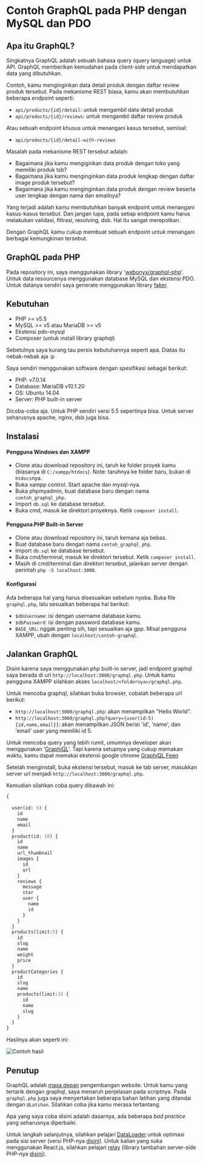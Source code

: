 Contoh GraphQL pada PHP dengan MySQL dan PDO
======================================================================

## Apa itu GraphQL?

Singkatnya GraphQL adalah sebuah bahasa query (query language)
untuk API. GraphQL memberikan kemudahan pada client-side untuk mendapatkan data yang dibutuhkan.

Contoh, kamu menginginkan data detail produk dengan daftar review produk tersebut. Pada mekanisme REST biasa, kamu akan membutuhkan beberapa endpoint seperti:

* `api/products/{id}/detail`: untuk mengambil data detail produk
* `api/products/{id}/reviews`: untuk mengambil daftar review produk

Atau sebuah endpoint khusus untuk menangani kasus tersebut, semisal:

* `api/products/{id}/detail-with-reviews`

Masalah pada mekanisme REST tersebut adalah:

* Bagaimana jika kamu mengiginkan data produk dengan toko yang memiliki produk tsb?
* Bagaimana jika kamu menginginkan data produk lengkap dengan daftar image produk tersebut?
* Bagaimana jika kamu menginginkan data produk dengan review beserta user lengkap dengan nama dan emailnya?

Yang terjadi adalah kamu membutuhkan banyak endpoint untuk menangani kasus-kasus tersebut. Dan jangan lupa, pada setiap endpoint kamu harus melakukan validasi, filtrasi, resolving, dsb. Hal itu sangat merepotkan.

Dengan GraphQL kamu cukup membuat sebuah endpoint untuk menangani berbagai kemungkinan tersebut.

## GraphQL pada PHP

Pada repository ini, saya menggunakan library '[webonyx/graphql-php](https://github.com/webonyx/graphql-php)'. Untuk data resourcenya menggunakan database MySQL dan ekstensi PDO. Untuk datanya sendiri saya generate menggunakan library [faker](https://github.com/fzaninotto/Faker).

## Kebutuhan

* PHP >= v5.5
* MySQL >= v5 atau MariaDB >= v5
* Ekstensi pdo-mysql
* Composer (untuk install library graphql)

Sebetulnya saya kurang tau persis kebutuhannya seperti apa. Diatas itu nebak-nebak aja :p

Saya sendiri menggunakan software dengan spesifikasi sebagai berikut:

* PHP: v7.0.14
* Database: MariaDB v10.1.20
* OS: Ubuntu 14.04
* Server: PHP built-in server

Dicoba-coba aja. Untuk PHP sendiri versi 5.5 sepertinya bisa. Untuk server seharusnya apache, nginx, dsb juga bisa.

## Instalasi

#### Pengguna Windows dan XAMPP

* Clone atau download repository ini, taruh ke folder proyek kamu (biasanya di `C:/xampp/htdocs`). Note: taruhnya ke folder baru, bukan di `htdocs`nya.
* Buka xampp control. Start apache dan mysql-nya.
* Buka phpmyadmin, buat database baru dengan nama `contoh_graphql_php`.
* Import `db.sql` ke database tersebut.
* Buka cmd, masuk ke direktori proyeknya. Ketik `composer install`.

#### Pengguna PHP Built-in Server

* Clone atau download repository ini, taruh kemana aja bebas.
* Buat database baru dengan nama `contoh_graphql_php`.
* Import `db.sql` ke database tersebut.
* Buka cmd/terminal, masuk ke direktori tersebut. Ketik `composer install`.
* Masih di cmd/terminal dan direktori tersebut, jalankan server dengan perintah `php -S localhost:3000`.

#### Konfigurasi

Ada beberapa hal yang harus disesuaikan sebelum nyoba. Buka file `graphql.php`, lalu sesuaikan beberapa hal berikut:

* `$dbUsername`: isi dengan username database kamu.
* `$dbPassword`: isi dengan password database kamu.
* `BASE_URL`: nggak penting sih, tapi sesuaikan aja gpp. Misal pengguna XAMPP, ubah dengan `localhost/contoh-graphql`.

## Jalankan GraphQL

Disini karena saya menggunakan php built-in server, jadi endpoint graphql saya berada di url `http://localhost:3000/graphql.php`. Untuk kamu pengguna XAMPP silahkan akses `localhost/<foldernya>/graphql.php`.

Untuk mencoba graphql, silahkan buka browser, cobalah beberapa url berikut:

* `http://localhost:3000/graphql.php`: akan menampilkan "Hello World".
* `http://localhost:3000/graphql.php?query={user(id:5){id,name,email}}`: akan menampilkan JSON berisi 'id', 'name', dan 'email' user yang memiliki id 5.

Untuk mencoba query yang lebih rumit, umumnya developer akan menggunakan '[Graph*i*QL](https://github.com/graphql/graphiql)'. Tapi karena setupnya yang cukup memakan waktu, kamu dapat memakai ekstensi google chrome [Graph*i*QL Feen](https://chrome.google.com/webstore/detail/graphiql-feen/mcbfdonlkfpbfdpimkjilhdneikhfklp)

Setelah menginstall, buka ekstensi tersebut, masuk ke tab server, masukkan server url menjadi `http://localhost:3000/graphql.php`. 

Kemudian silahkan coba query dibawah ini:

```graphql
{
  
  user(id: 5) {
    id
    name
    email
  }
  product(id: 10) {
    id
    name
    url_thumbnail
    images {
      id
      url
    }
    reviews {
      message
      star
      user {
        name
        id
      }
    }
  }
  products(limit:5) {
    id
    slug
    name
    weight
    price
  }
  productCategories {
    id
    slug
    name
    products(limit:3) {
      id
      name
      slug
    }
  }
}
```


Hasilnya akan seperti ini:

![Contoh hasil](https://github.com/emsifa/contoh-graphql-php-mysql/raw/master/img/ss.png)

## Penutup

GraphQL adalah [masa depan](https://dev-blog.apollodata.com/why-graphql-is-the-future-3bec28193807#.s66nhjrbh) pengembangan website. Untuk kamu yang tertarik dengan graphql, saya menaruh penjelasan pada scriptnya. Pada `graphql.php` juga saya menyertakan beberapa bahan latihan yang ditandai dengan `@Latihan`. Silahkan coba jika kamu merasa tertantang.

Apa yang saya coba disini adalah dasarnya, ada beberapa _bad practice_ yang seharusnya diperbaiki.

Untuk langkah selanjutnya, silahkan pelajari [DataLoader](https://github.com/facebook/dataloader) untuk optimasi pada sisi server (versi PHP-nya [disini](https://github.com/overblog/dataloader-php)). Untuk kalian yang suka menggunakan React.js, silahkan pelajari [relay](https://facebook.github.io/relay/) (library tambahan server-side PHP-nya [disini](https://github.com/ivome/graphql-relay-php)).
